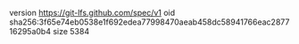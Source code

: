 version https://git-lfs.github.com/spec/v1
oid sha256:3f65e74eb0538e1f692edea77998470aeab458dc58941766eac287716295a0b4
size 5384
